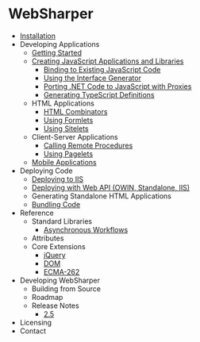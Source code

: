 # WebSharper

* [Installation](Install.md)
* Developing Applications
    * [Getting Started](GettingStarted.md)
    * [Creating JavaScript Applications and Libraries](Libraries.md)
        * [Binding to Existing JavaScript Code](Bindings.md)
        * [Using the Interface Generator](InterfaceGenerator.md)
        * [Porting .NET Code to JavaScript with Proxies](Proxies.md)
        * [Generating TypeScript Definitions](TypeScriptOutput.md)
    * HTML Applications
        * [HTML Combinators](HtmlCombinators.md)
        * [Using Formlets](Formlets.md)
        * [Using Sitelets](Sitelets.md)
    * Client-Server Applications
        * [Calling Remote Procedures](Remoting.md)
        * [Using Pagelets](Pagelets.md)
    * [Mobile Applications](Mobile.md)
* Deploying Code
    * [Deploying to IIS](IIS.md)
    * [Deploying with Web API (OWIN, Standalone, IIS)](WebApi.md)
    * Generating Standalone HTML Applications
    * [Bundling Code](Bundling.md)
* Reference
    * Standard Libraries
        * [Asynchronous Workflows](Async.md)
    * Attributes
    * Core Extensions
        * [jQuery](jQuery.md)
        * [DOM](DOM.md)
        * [ECMA-262](ECMA-262.md)
* Developing WebSharper
    * Building from Source
    * Roadmap
    * Release Notes
        * [2.5](ReleaseNotes-2.5.md)
* Licensing
* Contact
 
